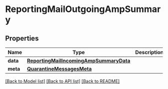 # ReportingMailOutgoingAmpSummary

## Properties
Name | Type | Description | Notes
------------ | ------------- | ------------- | -------------
**data** | [**ReportingMailIncomingAmpSummaryData**](ReportingMailIncomingAmpSummaryData.md) |  | [optional] 
**meta** | [**QuarantineMessagesMeta**](QuarantineMessagesMeta.md) |  | [optional] 

[[Back to Model list]](../README.md#documentation-for-models) [[Back to API list]](../README.md#documentation-for-api-endpoints) [[Back to README]](../README.md)

